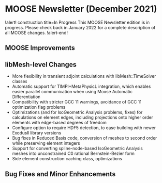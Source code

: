 # MOOSE Newsletter (December 2021)

!alert! construction title=In Progress
This MOOSE Newsletter edition is in progress. Please check back in January 2022
for a complete description of all MOOSE changes.
!alert-end!

## MOOSE Improvements

## libMesh-level Changes

- More flexibility in transient adjoint calculations with libMesh::TimeSolver classes
- Automatic support for TIMPI+MetaPhysicL integration, which enables easier
  parallel communication when using Moose Automatic Differentiation
- Compatibility with stricter GCC 11 warnings, avoidance of GCC 11
  optimization flag problems
- Optimizations (and for IsoGeometric Analysis problems, fixes) for
  calculations on element edges, including projections onto higher
  order elements with edge-based degrees of freedom
- Configure option to require HDF5 detection, to ease building with newer
  ExodusII library versions
- Bug fixes in Reduced Basis code, conversion of meshes to second
  order while preserving element integers
- Support for converting spline-node-based IsoGeometric Analysis
  meshes into unconstrained C0 rational Bernstein-Bezier form
- Side element construction caching class, optimizations

## Bug Fixes and Minor Enhancements
